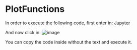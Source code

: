 # PlotFunctions

In order to execute the following code, first enter in: [Jupyter](
https://jupyter.org/try-jupyter/lab/)

And now click in: ![image](https://user-images.githubusercontent.com/129408087/228872519-1f93941c-c1f3-421d-8780-be892ecce789.png)

You can copy the code inside without the text and execute it. 

